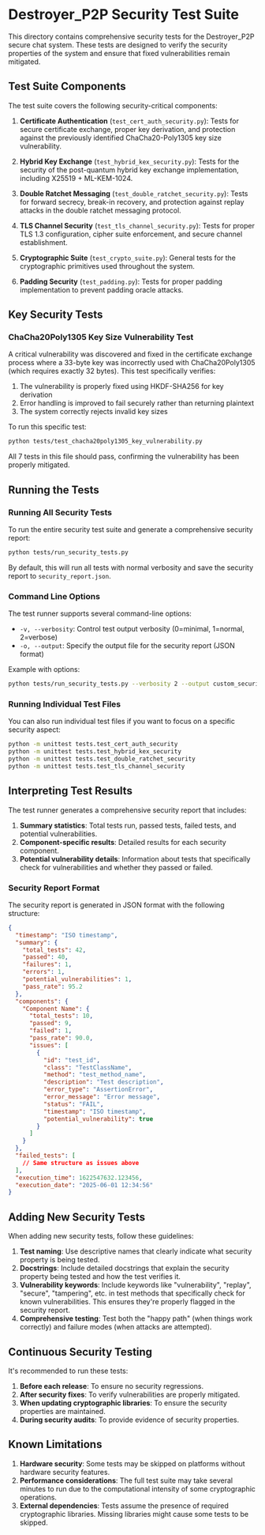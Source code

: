 # Destroyer_P2P Security Test Suite

This directory contains comprehensive security tests for the Destroyer_P2P secure chat system. These tests are designed to verify the security properties of the system and ensure that fixed vulnerabilities remain mitigated.

## Test Suite Components

The test suite covers the following security-critical components:

1. **Certificate Authentication** (`test_cert_auth_security.py`): Tests for secure certificate exchange, proper key derivation, and protection against the previously identified ChaCha20-Poly1305 key size vulnerability.

2. **Hybrid Key Exchange** (`test_hybrid_kex_security.py`): Tests for the security of the post-quantum hybrid key exchange implementation, including X25519 + ML-KEM-1024.

3. **Double Ratchet Messaging** (`test_double_ratchet_security.py`): Tests for forward secrecy, break-in recovery, and protection against replay attacks in the double ratchet messaging protocol.

4. **TLS Channel Security** (`test_tls_channel_security.py`): Tests for proper TLS 1.3 configuration, cipher suite enforcement, and secure channel establishment.

5. **Cryptographic Suite** (`test_crypto_suite.py`): General tests for the cryptographic primitives used throughout the system.

6. **Padding Security** (`test_padding.py`): Tests for proper padding implementation to prevent padding oracle attacks.

## Key Security Tests

### ChaCha20Poly1305 Key Size Vulnerability Test

A critical vulnerability was discovered and fixed in the certificate exchange process where a 33-byte key was incorrectly used with ChaCha20Poly1305 (which requires exactly 32 bytes). This test specifically verifies:

1. The vulnerability is properly fixed using HKDF-SHA256 for key derivation
2. Error handling is improved to fail securely rather than returning plaintext
3. The system correctly rejects invalid key sizes

To run this specific test:

```bash
python tests/test_chacha20poly1305_key_vulnerability.py
```

All 7 tests in this file should pass, confirming the vulnerability has been properly mitigated.

## Running the Tests

### Running All Security Tests

To run the entire security test suite and generate a comprehensive security report:

```bash
python tests/run_security_tests.py
```

By default, this will run all tests with normal verbosity and save the security report to `security_report.json`.

### Command Line Options

The test runner supports several command-line options:

- `-v, --verbosity`: Control test output verbosity (0=minimal, 1=normal, 2=verbose)
- `-o, --output`: Specify the output file for the security report (JSON format)

Example with options:

```bash
python tests/run_security_tests.py --verbosity 2 --output custom_security_report.json
```

### Running Individual Test Files

You can also run individual test files if you want to focus on a specific security aspect:

```bash
python -m unittest tests.test_cert_auth_security
python -m unittest tests.test_hybrid_kex_security
python -m unittest tests.test_double_ratchet_security
python -m unittest tests.test_tls_channel_security
```

## Interpreting Test Results

The test runner generates a comprehensive security report that includes:

1. **Summary statistics**: Total tests run, passed tests, failed tests, and potential vulnerabilities.
2. **Component-specific results**: Detailed results for each security component.
3. **Potential vulnerability details**: Information about tests that specifically check for vulnerabilities and whether they passed or failed.

### Security Report Format

The security report is generated in JSON format with the following structure:

```json
{
  "timestamp": "ISO timestamp",
  "summary": {
    "total_tests": 42,
    "passed": 40,
    "failures": 1,
    "errors": 1,
    "potential_vulnerabilities": 1,
    "pass_rate": 95.2
  },
  "components": {
    "Component Name": {
      "total_tests": 10,
      "passed": 9,
      "failed": 1,
      "pass_rate": 90.0,
      "issues": [
        {
          "id": "test_id",
          "class": "TestClassName",
          "method": "test_method_name",
          "description": "Test description",
          "error_type": "AssertionError",
          "error_message": "Error message",
          "status": "FAIL",
          "timestamp": "ISO timestamp",
          "potential_vulnerability": true
        }
      ]
    }
  },
  "failed_tests": [
    // Same structure as issues above
  ],
  "execution_time": 1622547632.123456,
  "execution_date": "2025-06-01 12:34:56"
}
```

## Adding New Security Tests

When adding new security tests, follow these guidelines:

1. **Test naming**: Use descriptive names that clearly indicate what security property is being tested.
2. **Docstrings**: Include detailed docstrings that explain the security property being tested and how the test verifies it.
3. **Vulnerability keywords**: Include keywords like "vulnerability", "replay", "secure", "tampering", etc. in test methods that specifically check for known vulnerabilities. This ensures they're properly flagged in the security report.
4. **Comprehensive testing**: Test both the "happy path" (when things work correctly) and failure modes (when attacks are attempted).

## Continuous Security Testing

It's recommended to run these tests:

1. **Before each release**: To ensure no security regressions.
2. **After security fixes**: To verify vulnerabilities are properly mitigated.
3. **When updating cryptographic libraries**: To ensure the security properties are maintained.
4. **During security audits**: To provide evidence of security properties.

## Known Limitations

1. **Hardware security**: Some tests may be skipped on platforms without hardware security features.
2. **Performance considerations**: The full test suite may take several minutes to run due to the computational intensity of some cryptographic operations.
3. **External dependencies**: Tests assume the presence of required cryptographic libraries. Missing libraries might cause some tests to be skipped. 